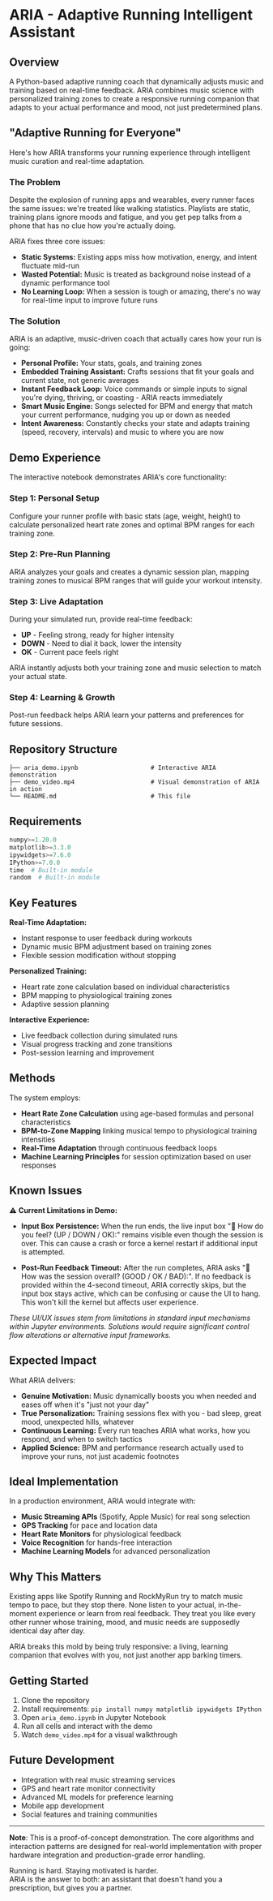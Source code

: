 # ARIA - Adaptive Running Intelligent Assistant

## Overview

A Python-based adaptive running coach that dynamically adjusts music and training based on real-time feedback. ARIA combines music science with personalized training zones to create a responsive running companion that adapts to your actual performance and mood, not just predetermined plans.

## "Adaptive Running for Everyone"
Here's how ARIA transforms your running experience through intelligent music curation and real-time adaptation.

### The Problem

Despite the explosion of running apps and wearables, every runner faces the same issues: we're treated like walking statistics. Playlists are static, training plans ignore moods and fatigue, and you get pep talks from a phone that has no clue how you're actually doing.

ARIA fixes three core issues:
- **Static Systems:** Existing apps miss how motivation, energy, and intent fluctuate mid-run
- **Wasted Potential:** Music is treated as background noise instead of a dynamic performance tool  
- **No Learning Loop:** When a session is tough or amazing, there's no way for real-time input to improve future runs

### The Solution

ARIA is an adaptive, music-driven coach that actually cares how your run is going:

- **Personal Profile:** Your stats, goals, and training zones
- **Embedded Training Assistant:** Crafts sessions that fit your goals and current state, not generic averages
- **Instant Feedback Loop:** Voice commands or simple inputs to signal you're dying, thriving, or coasting - ARIA reacts immediately
- **Smart Music Engine:** Songs selected for BPM and energy that match your current performance, nudging you up or down as needed
- **Intent Awareness:** Constantly checks your state and adapts training (speed, recovery, intervals) and music to where you are now

## Demo Experience

The interactive notebook demonstrates ARIA's core functionality:

### Step 1: Personal Setup
Configure your runner profile with basic stats (age, weight, height) to calculate personalized heart rate zones and optimal BPM ranges for each training zone.

### Step 2: Pre-Run Planning  
ARIA analyzes your goals and creates a dynamic session plan, mapping training zones to musical BPM ranges that will guide your workout intensity.

### Step 3: Live Adaptation
During your simulated run, provide real-time feedback:
- **UP** - Feeling strong, ready for higher intensity
- **DOWN** - Need to dial it back, lower the intensity  
- **OK** - Current pace feels right

ARIA instantly adjusts both your training zone and music selection to match your actual state.

### Step 4: Learning & Growth
Post-run feedback helps ARIA learn your patterns and preferences for future sessions.

## Repository Structure

```
├── aria_demo.ipynb                    # Interactive ARIA demonstration
├── demo_video.mp4                     # Visual demonstration of ARIA in action
└── README.md                          # This file
```

## Requirements

```python
numpy>=1.20.0
matplotlib>=3.3.0
ipywidgets>=7.6.0
IPython>=7.0.0
time  # Built-in module
random  # Built-in module
```

## Key Features

**Real-Time Adaptation:**
- Instant response to user feedback during workouts
- Dynamic music BPM adjustment based on training zones
- Flexible session modification without stopping

**Personalized Training:**
- Heart rate zone calculation based on individual characteristics
- BPM mapping to physiological training zones
- Adaptive session planning

**Interactive Experience:**
- Live feedback collection during simulated runs
- Visual progress tracking and zone transitions
- Post-session learning and improvement

## Methods

The system employs:
- **Heart Rate Zone Calculation** using age-based formulas and personal characteristics
- **BPM-to-Zone Mapping** linking musical tempo to physiological training intensities
- **Real-Time Adaptation** through continuous feedback loops
- **Machine Learning Principles** for session optimization based on user responses

## Known Issues

⚠️ **Current Limitations in Demo:**

- **Input Box Persistence:** When the run ends, the live input box "💬 How do you feel? (UP / DOWN / OK):" remains visible even though the session is over. This can cause a crash or force a kernel restart if additional input is attempted.

- **Post-Run Feedback Timeout:** After the run completes, ARIA asks "📝 How was the session overall? (GOOD / OK / BAD):". If no feedback is provided within the 4-second timeout, ARIA correctly skips, but the input box stays active, which can be confusing or cause the UI to hang. This won't kill the kernel but affects user experience.

*These UI/UX issues stem from limitations in standard input mechanisms within Jupyter environments. Solutions would require significant control flow alterations or alternative input frameworks.*

## Expected Impact

What ARIA delivers:
- **Genuine Motivation:** Music dynamically boosts you when needed and eases off when it's "just not your day"
- **True Personalization:** Training sessions flex with you - bad sleep, great mood, unexpected hills, whatever
- **Continuous Learning:** Every run teaches ARIA what works, how you respond, and when to switch tactics
- **Applied Science:** BPM and performance research actually used to improve your runs, not just academic footnotes

## Ideal Implementation

In a production environment, ARIA would integrate with:
- **Music Streaming APIs** (Spotify, Apple Music) for real song selection
- **GPS Tracking** for pace and location data
- **Heart Rate Monitors** for physiological feedback
- **Voice Recognition** for hands-free interaction
- **Machine Learning Models** for advanced personalization

## Why This Matters

Existing apps like Spotify Running and RockMyRun try to match music tempo to pace, but they stop there. None listen to your actual, in-the-moment experience or learn from real feedback. They treat you like every other runner whose training, mood, and music needs are supposedly identical day after day. 

ARIA breaks this mold by being truly responsive: a living, learning companion that evolves with you, not just another app barking timers.

## Getting Started

1. Clone the repository
2. Install requirements: `pip install numpy matplotlib ipywidgets IPython`
3. Open `aria_demo.ipynb` in Jupyter Notebook
4. Run all cells and interact with the demo
5. Watch `demo_video.mp4` for a visual walkthrough

## Future Development

- Integration with real music streaming services
- GPS and heart rate monitor connectivity
- Advanced ML models for preference learning
- Mobile app development
- Social features and training communities

---

**Note**: This is a proof-of-concept demonstration. The core algorithms and interaction patterns are designed for real-world implementation with proper hardware integration and production-grade error handling.

Running is hard. Staying motivated is harder.  
ARIA is the answer to both: an assistant that doesn't hand you a prescription, but gives you a partner.
